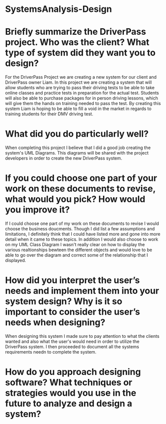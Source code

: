 # SystemsAnalysis-Design

# Briefly summarize the DriverPass project. Who was the client? What type of system did they want you to design?

For the DriverPass Project we are creating a new system for our client and DriverPass owner Liam. In this project we are creating a system that will allow students who are trying to pass their driving tests to be able to take online classes and practice tests in preparation for the actual test. Students will also be able to purchase packages for in person driving lessons, which will give them the hands on training needed to pass the test. By creating this system Liam is hoping to be able to fill a void in the market in regards to training students for their DMV driving test.

# What did you do particularly well?

When completing this project I believe that I did a good job creating the system's UML Diagrams. This diagrams will be shared with the project developers in order to create the new DriverPass system.

# If you could choose one part of your work on these documents to revise, what would you pick? How would you improve it?

If I could choose one part of my work on these documents to revise I would choose the business doucments. Though I did list a few assumptions and limitations, I definitely think that I could have listed more and gone into more detail when it came to these topics. In addition I would also choose to work on my UML Class Diagram I wasn't really clear on how to display the various realtionships bewteen the different objects and would love to be able to go over the diagram and correct some of the relationship that I displayed.

# How did you interpret the user’s needs and implement them into your system design? Why is it so important to consider the user’s needs when designing?

When designing this system I made sure to pay attention to what the clients wanted and also what the user's would need in order to utilize the DriverPass system. I then proceeded to document all the systems requirements needn to complete the system.

# How do you approach designing software? What techniques or strategies would you use in the future to analyze and design a system?
